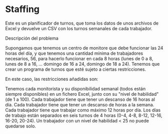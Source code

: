 # Staffing

Este es un planificador de turnos, que toma los datos de unos archivos de Excel y devuelve un CSV con los turnos semanales de cada trabajador.


Descripción del problema

Supongamos  que tenemos un centro de monitore que debe funcionar las 24 horas del día, y que tenemos una cantidad mínima de trabajadores necesarios, 56, para hacerlo funcionar en cada 8 horas (lunes de 0 a 8, lunes de 8 a 16, ... domingo de 16 a 24, domingo de 18 a 24). Tenemos que crear un programa de turnos que esté sujeto a ciertas restricciones.

En este caso, las restricciones añadidas son:

Tenemos cada monitorista y su disponibilidad semanal (todos están siempre disponibles) en un fichero Excel, junto con su "nivel de habilidad" (de 1 a 100).
Cada trabajador tiene que tener un descanso de 16 horas al día.
Cada trabajador tiene que tener un descanso de  horas a la semana.
Cada trabajador tiene que trabajar como máximo 12 horas por día.
Los días de trabajo están separados en seis turnos de 4 horas (0-4, 4-8, 8-12, 12-16, 16-20, 20-24).
Un trabajador con un nivel de habilidad < 25 no puede quedarse solo.

